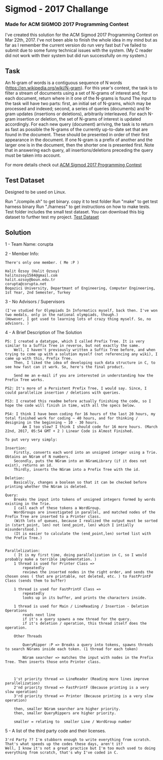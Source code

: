 # Sigmod - 2017 Challange
### Made for ACM SIGMOD 2017 Programming Contest

I've created this solution for the ACM Sigmod 2017 Programming Contest on Mar 22th, 2017.
I've not been able to finish the whole idea in my mind but as far as I remember the current version do run very fast but I've failed to submit due to some funny technical issues with the system. (My C reader did not work with their system but did run successfully on my system.) 

## Task 

An N-gram of words is a contiguous sequence of N words (https://en.wikipedia.org/wiki/N-gram). For this year's contest, the task is to filter a stream of documents using a set of N-grams of interest and, for each document, return where in it one of the N-grams is found The input to the task will have two parts: first, an initial set of N-grams, which may be processed and indexed; second, a series of queries (documents) and N-gram updates (insertions or deletions), arbitrarily interleaved. For each N-gram insertion or deletion, the set of N-grams of interest is updated accordingly. For each new query (document) arriving, the task is to return as fast as possible the N-grams of the currently up-to-date set that are found in the document. These should be presented in order of their first appearance in the document. If one N-gram is a prefix of another and the larger one is in the document, then the shorter one is presented first. Note that in answering each query, all insertions/deletions preceding the query must be taken into account.

For more details check out [ACM Sigmod 2017 Programming Contest](http://sigmod17contest.athenarc.gr/task.shtml)

## Test Dataset
Designed to be used on Linux.

Run "./compile.sh" to get binary.
copy it to test folder
Run "make" to get test harness binary
Run "./harness" to get instructions on how to make tests.
Test folder includes the small test dataset.
You can download this big dataset to further test my project. [Test Dataset](http://sigmod17contest.athenarc.gr/test-dataset.tar.bz2)

## Solution

1 - Team Name:      corupta

2 - Member Info:
    
    There's only one member. ( Me :P )

    Halit Özsoy (Halit Ozsoy)
    halitozsoy1584@gmail.com
    halit.ozsoy@boun.edu.tr
    corupta@corupta.net
    Bogazici University, Departmant of Engineering, Computer Engineering, 1st Year, 2nd Semester, Turkey

3 - No Advisors / Supervisors
    
    (I've studied for Olympiads In Informatics myself, back then. I've won two medals, only in the national olympiads, though.)
    (However, I got used to learning lots of crazy thing myself. So, no advisors. )

4 - A Brief Description of The Solution

    PS: I created a datatype, which I called Prefix Tree. It is very similar to a Suffix Tree in reverse, but not exactly the same. 
        Well, I haven't previously written a Suffix Tree before, and when trying to come up with a solution myself (not referencing any wiki), I came up with this, Prefix Tree.
        Then, I liked the idea of developing such data structure in C, to see how fast can it work. So, here's the final product.
        
        Send me an e-mail if you are interested in understanding how the Prefix Tree works.

    PS2: It's more of a Persistent Prefix Tree, I would say. Since, I could parallelize insertion / deletions with queries.

    PS3: I created this readme before actually finishing the code, so I hope the code will finish in time, with all the specs below.

    PS4: I think I have been coding for 16 hours of the last 20 hours, my total finished work for coding ~ 40 hours, and for thinking / designing in the beginning ~ 10 - 30 hours.
            Am I too slow? I think I should code for 16 more hours. (March 22nd, 2017, 05:54 GMT + 2 ) Linear Code is Almost Finished.

    To put very very simply:

    Insertion:
        Firstly, converts each word into an unsigned integer using a Trie. Obtains an NGram of N numbers.
        Secondly, puts the NGram into an NGramLibrary (if it does not exist), returns an id.
        Thirdly, inserts the NGram into a Prefix Tree with the id.

    Deletion:
        Basically, changes a boolean so that it can be checked before printing whether the NGram is deleted.

    Query:
        Breaks the input into tokens of unsigned integers formed by words existing in the Trie.
        I call each of these tokens a WordGroup.
        WordGroups are investigated in parallel, and matched nodes of the Prefix Tree are inserted to a Printer class. 
        (With lots of queues, because I realized the output must be sorted in (start_point, len) not (end_point, len) which I intially misunderstood.)
        (It is easier to calculate the (end_point,len) sorted list with the Prefix Tree.) 

   
    Parallelization:
        ( It is my first time, doing parallelization in C, so I would probably make a terrible implementation. )
        1 thread is used for Printer Class => 
            repeatedly
            reviews the inserted nodes in the right order, and sends the chosen ones ( that are printable, not deleted, etc. ) to FastPrintF Class (sends them to buffer)

        1 thread is used for FastPrintF Class =>
            repeatedly
            looks up in its buffer, and prints the characters inside.

        1 thread is used for Main / LineReading / Insertion - Deletion Operations
            reads next line
            if it's a query spawns a new thread for the query.
            if it's deletion / operation, this thread itself does the operation.

        Other Threads

            QueryRipper :P => Breaks a query into tokens, spawns threads to search NGrams inside each token. (1 thread for each token)

            NGram searcher => matches the input with nodes in the Prefix Tree. Then inserts those onto Printer class.



        1'st priority thread => LineReader (Reading more lines improve parallelization)
        2'nd priority thread => FastPrintF (Because printing is a very slow operation)
        3'rd priority thread => Printer (Because printing is a very slow operation)

        then, smaller NGram searcher are higher priority.
        then, smaller QueryRippers are higher priority.

        smaller = relating to  smaller Line / WordGroup number

5 - A list of the third party code and their licenses.
    
    3'rd Party ?? I'm stubborn enough to write everything from scratch. That's what speeds up the codes these days, aren't it?
    Well, I know it's not a great practice but I'm too much used to doing everything from scratch, that's why I've coded in C.

